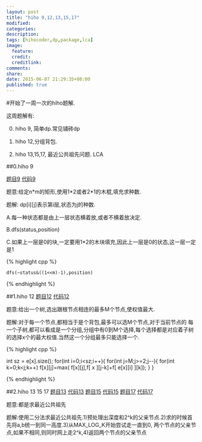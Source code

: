 ```yaml
---
layout: post
title: "hiho 9,12,13,15,17"
modified:
categories: 
description:
tags: [hihocoder,dp,package,lca]
image:
  feature:
  credit:
  creditlink:
comments:
share:
date: 2015-06-07 21:29:35+08:00
published: true
---
```


#开始了一周一次的hiho题解.

这周题解有:

0) hiho 9, 简单dp.常见铺砖dp

1) hiho 12,分组背包.

2) hiho 13,15,17, 最近公共祖先问题. LCA

<!--more-->

##0.hiho 9 

<a href="http://hihocoder.com/problemset/problem/1048" class="btn">题目9</a> <a href="https://github.com/huicpc0215/AlgorithmCode/blob/master/hihocoder/1048/sol.cpp" class="btn btn-success">代码9</a>


题意:给定n\*m的矩形,使用1\*2或者2\*1的木棍,填充求种数.

题解: dp[i][j]表示第i层,状态为j的种数.

A.每一种状态都是由上一层状态横着放,或者不横着放决定.

B.dfs(status,position)

C.如果上一层是0的块,一定要用1\*2的木块填充,因此上一层是0的状态,这一层一定是1

{% highlight cpp %}

    dfs(~status&((1<<m)-1),position)

{% endhighlight %}

##1.hiho 12 
<a href="http://hihocoder.com/problemset/problem/1055" class="btn">题目12</a> <a href="https://github.com/huicpc0215/AlgorithmCode/blob/master/hihocoder/1055/sol.cpp" class="btn btn-success">代码12</a>

题意:给出一个树,选出跟根节点相连的最多M个节点,使权值最大.

题解:对于每一个节点,都相当于是个背包,最多可以选M个节点,对于当前节点的
每一个子树,都可以看成是一个分组,分组中有0到M个选择,每个选择都是对应着子树
的选择x个的最大权值.当然这一个分组最多只能选择一个.

{% highlight cpp %}

int sz = e[x].size();
for(int i=0;i<sz;i++){
    for(int j=M;j>=2;j--){
        for(int k=0;k<j;k++)
            f[x][j]=max( f[x][j],f[ x ][j-k]+f[ e[x][i] ][k]);
    }
}

{% endhighlight %}

##2.hiho 13 15 17
<a href="http://hihocoder.com/problemset/problem/1062" class="btn">题目13</a> <a href="https://github.com/huicpc0215/AlgorithmCode/blob/master/hihocoder/1062/sol.cpp" class="btn btn-success">代码13</a>
<a href="http://hihocoder.com/problemset/problem/1067" class="btn">题目15</a> <a href="https://github.com/huicpc0215/AlgorithmCode/blob/master/hihocoder/1067/sol.cpp" class="btn btn-success">代码15</a>
<a href="http://hihocoder.com/problemset/problem/1069" class="btn">题目17</a> <a href="https://github.com/huicpc0215/AlgorithmCode/blob/master/hihocoder/1069/sol.cpp" class="btn btn-success">代码17</a>

题意:都是求最近公共祖先

题解:使用二分法求最近公共祖先.1)预处理出深度和2^k的父亲节点.2)求的时候首先将a,b统一到同一高度.3)从MAX_LOG_K开始尝试走一直到0,
两个节点的父亲节点,如果不相同,则同时网上走2^k,4)返回两个节点的父亲节点


